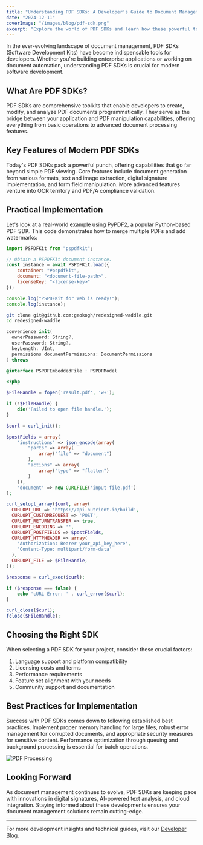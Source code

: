 ```yaml
---
title: "Understanding PDF SDKs: A Developer's Guide to Document Management"
date: "2024-12-11"
coverImage: "/images/blog/pdf-sdk.png"
excerpt: "Explore the world of PDF SDKs and learn how these powerful tools can transform your document management capabilities with practical code examples and implementation strategies."
---
```


In the ever-evolving landscape of document management, PDF SDKs (Software Development Kits) have become indispensable tools for developers. Whether you're building enterprise applications or working on document automation, understanding PDF SDKs is crucial for modern software development.

## What Are PDF SDKs?

PDF SDKs are comprehensive toolkits that enable developers to create, modify, and analyze PDF documents programmatically. They serve as the bridge between your application and PDF manipulation capabilities, offering everything from basic operations to advanced document processing features.

## Key Features of Modern PDF SDKs

Today's PDF SDKs pack a powerful punch, offering capabilities that go far beyond simple PDF viewing. Core features include document generation from various formats, text and image extraction, digital signature implementation, and form field manipulation. More advanced features venture into OCR territory and PDF/A compliance validation.

## Practical Implementation

Let's look at a real-world example using PyPDF2, a popular Python-based PDF SDK. This code demonstrates how to merge multiple PDFs and add watermarks:

```javascript
import PSPDFKit from "pspdfkit";

// Obtain a PSPDFKit document instance.
const instance = await PSPDFKit.load({
	container: "#pspdfkit",
	document: "<document-file-path>",
	licenseKey: "<license-key>"
});

console.log("PSPDFKit for Web is ready!");
console.log(instance);
```

```bash
git clone git@github.com:geokogh/redesigned-waddle.git
cd redesigned-waddle
```

```swift
convenience init(
  ownerPassword: String?,
  userPassword: String?,
  keyLength: UInt,
  permissions documentPermissions: DocumentPermissions
) throws
```

```objective-c
@interface PSPDFEmbeddedFile : PSPDFModel
```

```php
<?php

$FileHandle = fopen('result.pdf', 'w+');

if (!$FileHandle) {
    die('Failed to open file handle.');
}

$curl = curl_init();

$postFields = array(
    'instructions' => json_encode(array(
        "parts" => array(
            array("file" => "document")
        ),
        "actions" => array(
            array("type" => "flatten")
        )
    )),
    'document' => new CURLFILE('input-file.pdf')
);

curl_setopt_array($curl, array(
  CURLOPT_URL => 'https://api.nutrient.io/build',
  CURLOPT_CUSTOMREQUEST => 'POST',
  CURLOPT_RETURNTRANSFER => true,
  CURLOPT_ENCODING => '',
  CURLOPT_POSTFIELDS => $postFields,
  CURLOPT_HTTPHEADER => array(
    'Authorization: Bearer your_api_key_here',
    'Content-Type: multipart/form-data'
  ),
  CURLOPT_FILE => $FileHandle,
));

$response = curl_exec($curl);

if ($response === false) {
    echo 'cURL Error: ' . curl_error($curl);
}

curl_close($curl);
fclose($FileHandle);
```

## Choosing the Right SDK

When selecting a PDF SDK for your project, consider these crucial factors:

1. Language support and platform compatibility
2. Licensing costs and terms
3. Performance requirements
4. Feature set alignment with your needs
5. Community support and documentation

## Best Practices for Implementation

Success with PDF SDKs comes down to following established best practices. Implement proper memory handling for large files, robust error management for corrupted documents, and appropriate security measures for sensitive content. Performance optimization through queuing and background processing is essential for batch operations.

![PDF Processing](/images/blog/pdf-processing.png)

## Looking Forward

As document management continues to evolve, PDF SDKs are keeping pace with innovations in digital signatures, AI-powered text analysis, and cloud integration. Staying informed about these developments ensures your document management solutions remain cutting-edge.

---
For more development insights and technical guides, visit our [Developer Blog](https://example.com/dev-blog).